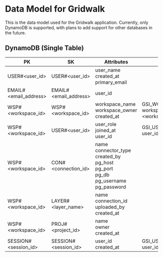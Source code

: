 # Data Model for Gridwalk

This is the data model used for the Gridwalk application. Currently, only DynamoDB is supported, with plans to add support for other databases in the future.

## DynamoDB (Single Table)
| PK | SK | Attributes | GSIs |
|---|---|---|---|
| USER#<user_id> | USER#<user_id> | user_name<br>created_at<br>primary_email | |
| EMAIL#<email_address> | EMAIL#<email_address> | user_id | |
| WSP#<workspace_id> | WSP#<workspace_id> | workspace_name<br>workspace_owner<br>created_at | GSI_WORKSPACE_BY_NAME<br>workspace_name: <workspace_name> |
| WSP#<workspace_id> | USER#<user_id> | user_role<br>joined_at<br>user_id | GSI_USER_ID<br>user_id: <user_id> |
| WSP#<workspace_id> | CON#<connection_id> | name<br>connector_type<br>created_by<br>pg_host<br>pg_port<br>pg_db<br>pg_username<br>pg_password | |
| WSP#<workspace_id> | LAYER#<layer_name> | name<br>connection_id<br>uploaded_by<br>created_at | |
| WSP#<workspace_id> | PROJ#<project_id> | name<br>owner<br>created_at | |
| SESSION#<session_id> | SESSION#<session_id> | user_id<br>created_at | GSI_USER<br>user_id: <user_id> |
